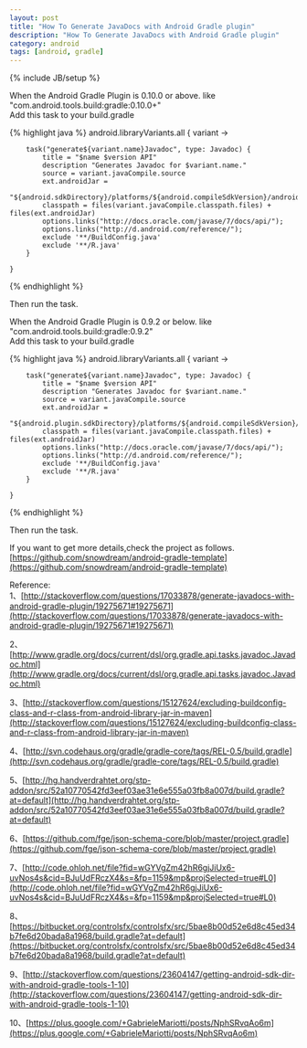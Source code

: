```yaml
---
layout: post
title: "How To Generate JavaDocs with Android Gradle plugin"
description: "How To Generate JavaDocs with Android Gradle plugin"
category: android
tags: [android, gradle]
---
```

{% include JB/setup %}

When the Android Gradle Plugin is 0.10.0 or above. like "com.android.tools.build:gradle:0.10.0+"    
Add this task to your build.gradle

{% highlight java %}
    android.libraryVariants.all { variant ->

        task("generate${variant.name}Javadoc", type: Javadoc) {
            title = "$name $version API"
            description "Generates Javadoc for $variant.name."
            source = variant.javaCompile.source
            ext.androidJar =
                    "${android.sdkDirectory}/platforms/${android.compileSdkVersion}/android.jar"
            classpath = files(variant.javaCompile.classpath.files) + files(ext.androidJar)
            options.links("http://docs.oracle.com/javase/7/docs/api/");
            options.links("http://d.android.com/reference/");
            exclude '**/BuildConfig.java'
            exclude '**/R.java'
        }

    }
{% endhighlight %}

Then run the task.             
<!-- more -->

When the Android Gradle Plugin is 0.9.2 or below. like "com.android.tools.build:gradle:0.9.2"    
Add this task to your build.gradle

{% highlight java %}
    android.libraryVariants.all { variant ->

        task("generate${variant.name}Javadoc", type: Javadoc) {
            title = "$name $version API"
            description "Generates Javadoc for $variant.name."
            source = variant.javaCompile.source
            ext.androidJar =
                    "${android.plugin.sdkDirectory}/platforms/${android.compileSdkVersion}/android.jar"
            classpath = files(variant.javaCompile.classpath.files) + files(ext.androidJar)
            options.links("http://docs.oracle.com/javase/7/docs/api/");
            options.links("http://d.android.com/reference/");
            exclude '**/BuildConfig.java'
            exclude '**/R.java'
        }

    }
{% endhighlight %}

Then run the task.             

If you want to get more details,check the project as follows.      
[https://github.com/snowdream/android-gradle-template](https://github.com/snowdream/android-gradle-template)


  

Reference:                      
1、[http://stackoverflow.com/questions/17033878/generate-javadocs-with-android-gradle-plugin/19275671#19275671](http://stackoverflow.com/questions/17033878/generate-javadocs-with-android-gradle-plugin/19275671#19275671)

2、[http://www.gradle.org/docs/current/dsl/org.gradle.api.tasks.javadoc.Javadoc.html](http://www.gradle.org/docs/current/dsl/org.gradle.api.tasks.javadoc.Javadoc.html)

3、[http://stackoverflow.com/questions/15127624/excluding-buildconfig-class-and-r-class-from-android-library-jar-in-maven](http://stackoverflow.com/questions/15127624/excluding-buildconfig-class-and-r-class-from-android-library-jar-in-maven)

4、[http://svn.codehaus.org/gradle/gradle-core/tags/REL-0.5/build.gradle](http://svn.codehaus.org/gradle/gradle-core/tags/REL-0.5/build.gradle)

5、[http://hg.handverdrahtet.org/stp-addon/src/52a10770542fd3eef03ae31e6e555a03fb8a007d/build.gradle?at=default](http://hg.handverdrahtet.org/stp-addon/src/52a10770542fd3eef03ae31e6e555a03fb8a007d/build.gradle?at=default)

6、[https://github.com/fge/json-schema-core/blob/master/project.gradle](https://github.com/fge/json-schema-core/blob/master/project.gradle)

7、[http://code.ohloh.net/file?fid=wGYVgZm42hR6gjJiUx6-uvNos4s&cid=BJuUdFRczX4&s=&fp=1159&mp&projSelected=true#L0](http://code.ohloh.net/file?fid=wGYVgZm42hR6gjJiUx6-uvNos4s&cid=BJuUdFRczX4&s=&fp=1159&mp&projSelected=true#L0)

8、[https://bitbucket.org/controlsfx/controlsfx/src/5bae8b00d52e6d8c45ed34b7fe6d20bada8a1968/build.gradle?at=default](https://bitbucket.org/controlsfx/controlsfx/src/5bae8b00d52e6d8c45ed34b7fe6d20bada8a1968/build.gradle?at=default)

9、[http://stackoverflow.com/questions/23604147/getting-android-sdk-dir-with-android-gradle-tools-1-10](http://stackoverflow.com/questions/23604147/getting-android-sdk-dir-with-android-gradle-tools-1-10)         

10、[https://plus.google.com/+GabrieleMariotti/posts/NphSRvqAo6m](https://plus.google.com/+GabrieleMariotti/posts/NphSRvqAo6m)         

